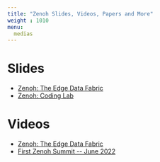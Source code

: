 ```yaml
---
title: "Zenoh Slides, Videos, Papers and More"
weight : 1010
menu: 
  medias
---
```



# Slides
- [Zenoh: The Edge Data Fabric](https://drive.google.com/file/d/1673XJ03rdNB-a-JCuWhREMAT2bIUuVcg/view?usp=sharing)
- [Zenoh: Coding Lab](https://drive.google.com/file/d/16HQbt1t8sJqZP2WFyqSDBrMEJB0OPmBe/view?usp=sharing)

# Videos

- [Zenoh: The Edge Data Fabric](https://www.youtube.com/watch?v=_wAdFHrESY0)
- [First Zenoh Summit -- June 2022](https://www.youtube.com/playlist?list=PLZDEtJusUvAaqqutjWmlfN6CmXaPNg9Xl)
